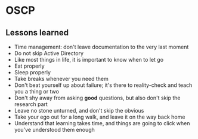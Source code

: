 # OSCP

## Lessons learned

- Time management: don't leave documentation to the very last moment
- Do not skip Active Directory
- Like most things in life, it is important to know when to let go
- Eat properly
- Sleep properly
- Take breaks whenever you need them
- Don't beat yourself up about failure; it's there to reality-check and teach you a thing or two
- Don't shy away from asking __good__ questions, but also don't skip the research part
- Leave no stone unturned, and don't skip the obvious
- Take your ego out for a long walk, and leave it on the way back home
- Understand that learning takes time, and things are going to click when you've understood them enough

